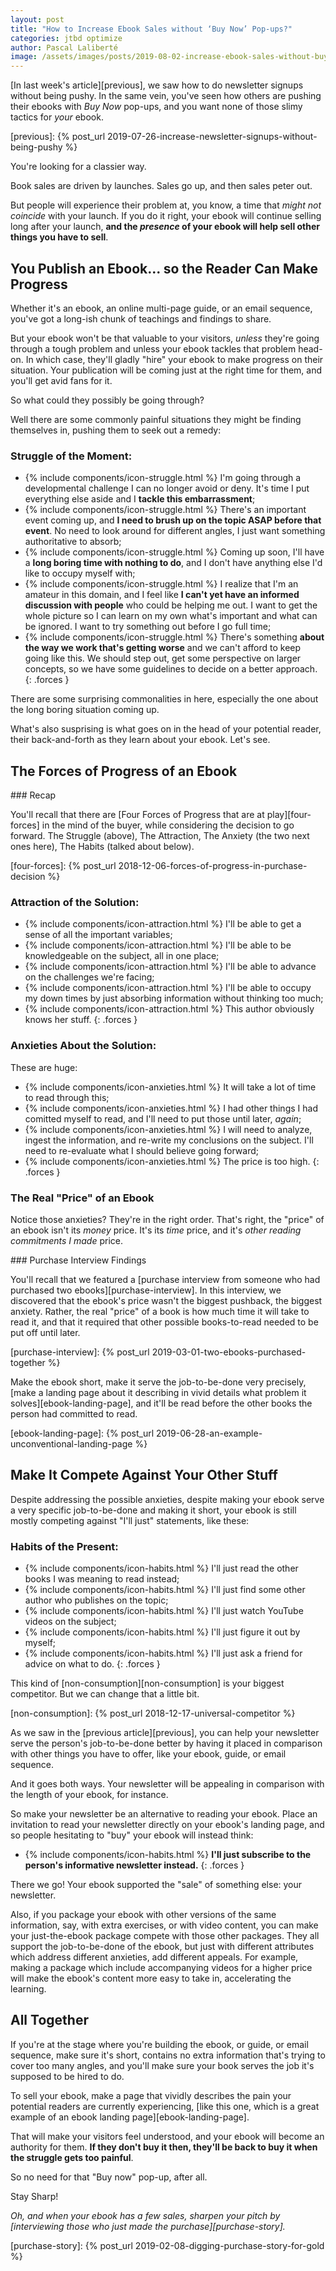 ```yaml
---
layout: post
title: "How to Increase Ebook Sales without ‘Buy Now’ Pop-ups?"
categories: jtbd optimize
author: Pascal Laliberté
image: /assets/images/posts/2019-08-02-increase-ebook-sales-without-buy-now-popups.jpg
---
```


[In last week's article][previous], we saw how to do newsletter signups without being pushy. In the same vein, you've seen how others are pushing their ebooks with _Buy Now_ pop-ups, and you want none of those slimy tactics for _your_ ebook.

[previous]: {% post_url 2019-07-26-increase-newsletter-signups-without-being-pushy %}

You're looking for a classier way.

Book sales are driven by launches. Sales go up, and then sales peter out.

But people will experience their problem at, you know, a time that _might not coincide_ with your launch. If you do it right, your ebook will continue selling long after your launch, **and the _presence_ of your ebook will help sell other things you have to sell**.

## You Publish an Ebook... so the Reader Can Make Progress

Whether it's an ebook, an online multi-page guide, or an email sequence, you've got a long-ish chunk of teachings and findings to share.

But your ebook won't be that valuable to your visitors, _unless_ they're going through a tough problem and unless your ebook tackles that problem head-on. In which case, they'll gladly "hire" your ebook to make progress on their situation. Your publication will be coming just at the right time for them, and you'll get avid fans for it.

So what could they possibly be going through?

Well there are some commonly painful situations they might be finding themselves in, pushing them to seek out a remedy:

### Struggle of the Moment:

* {% include components/icon-struggle.html %} I'm going through a developmental challenge I can no longer avoid or deny. It's time I put everything else aside and I **tackle this embarrassment**;
* {% include components/icon-struggle.html %} There's an important event coming up, and **I need to brush up on the topic ASAP before that event**. No need to look around for different angles, I just want something authoritative to absorb;
* {% include components/icon-struggle.html %} Coming up soon, I'll have a **long boring time with nothing to do**, and I don't have anything else I'd like to occupy myself with;
* {% include components/icon-struggle.html %} I realize that I'm an amateur in this domain, and I feel like **I can't yet have an informed discussion with people** who could be helping me out. I want to get the whole picture so I can learn on my own what's important and what can be ignored. I want to try something out before I go full time;
* {% include components/icon-struggle.html %} There's something **about the way we work that's getting worse** and we can't afford to keep going like this. We should step out, get some perspective on larger concepts, so we have some guidelines to decide on a better approach.
{: .forces }

There are some surprising commonalities in here, especially the one about the long boring situation coming up.

What's also susprising is what goes on in the head of your potential reader, their back-and-forth as they learn about your ebook. Let's see.

## The Forces of Progress of an Ebook

<div class="primer" markdown="1">
### Recap

You'll recall that there are [Four Forces of Progress that are at play][four-forces] in the mind of the buyer, while considering the decision to go forward. The Struggle (above), The Attraction, The Anxiety (the two next ones here), The Habits (talked about below).

[four-forces]: {% post_url 2018-12-06-forces-of-progress-in-purchase-decision %}
</div>


### Attraction of the Solution:

* {% include components/icon-attraction.html %} I'll be able to get a sense of all the important variables;
* {% include components/icon-attraction.html %} I'll be able to be knowledgeable on the subject, all in one place;
* {% include components/icon-attraction.html %} I'll be able to advance on the challenges we're facing;
* {% include components/icon-attraction.html %} I'll be able to occupy my down times by just absorbing information without thinking too much;
* {% include components/icon-attraction.html %} This author obviously knows her stuff.
{: .forces }

### Anxieties About the Solution:

These are huge:

* {% include components/icon-anxieties.html %} It will take a lot of time to read through this;
* {% include components/icon-anxieties.html %} I had other things I had comitted myself to read, and I'll need to put those until later, _again_;
* {% include components/icon-anxieties.html %} I will need to analyze, ingest the information, and re-write my conclusions on the subject. I'll need to re-evaluate what I should believe going forward;
* {% include components/icon-anxieties.html %} The price is too high.
{: .forces }

### The Real "Price" of an Ebook

Notice those anxieties? They're in the right order. That's right, the "price" of an ebook isn't its _money_ price. It's its _time_ price, and it's _other reading commitments I made_ price.

<div class="primer" markdown="1">
### Purchase Interview Findings

You'll recall that we featured a [purchase interview from someone who had purchased two ebooks][purchase-interview]. In this interview, we discovered that the ebook's price wasn't the biggest pushback, the biggest anxiety. Rather, the real "price" of a book is how much time it will take to read it, and that it required that other possible books-to-read needed to be put off until later.

[purchase-interview]: {% post_url 2019-03-01-two-ebooks-purchased-together %}
</div>

Make the ebook short, make it serve the job-to-be-done very precisely, [make a landing page about it describing in vivid details what problem it solves][ebook-landing-page], and it'll be read before the other books the person had committed to read.

[ebook-landing-page]: {% post_url 2019-06-28-an-example-unconventional-landing-page %}

## Make It Compete Against Your Other Stuff

Despite addressing the possible anxieties, despite making your ebook serve a very specific job-to-be-done and making it short, your ebook is still mostly competing against "I'll just" statements, like these:

### Habits of the Present:

* {% include components/icon-habits.html %} I'll just read the other books I was meaning to read instead;
* {% include components/icon-habits.html %} I'll just find some other author who publishes on the topic;
* {% include components/icon-habits.html %} I'll just watch YouTube videos on the subject;
* {% include components/icon-habits.html %} I'll just figure it out by myself;
* {% include components/icon-habits.html %} I'll just ask a friend for advice on what to do.
{: .forces }

This kind of [non-consumption][non-consumption] is your biggest competitor. But we can change that a little bit.

[non-consumption]: {% post_url 2018-12-17-universal-competitor %}

As we saw in the [previous article][previous], you can help your newsletter serve the person's job-to-be-done better by having it placed in comparison with other things you have to offer, like your ebook, guide, or email sequence. 

And it goes both ways. Your newsletter will be appealing in comparison with the length of your ebook, for instance.

So make your newsletter be an alternative to reading your ebook. Place an invitation to read your newsletter directly on your ebook's landing page, and so people hesitating to "buy" your ebook will instead think:

* {% include components/icon-habits.html %} **I'll just subscribe to the person's informative newsletter instead.**
{: .forces }

There we go! Your ebook supported the "sale" of something else: your newsletter.

Also, if you package your ebook with other versions of the same information, say, with extra exercises, or with video content, you can make your just-the-ebook package compete with those other packages. They all support the job-to-be-done of the ebook, but just with different attributes which address different anxieties, add different appeals. For example, making a package which include accompanying videos for a higher price will make the ebook's content more easy to take in, accelerating the learning.

## All Together

If you're at the stage where you're building the ebook, or guide, or email sequence, make sure it's short, contains no extra information that's trying to cover too many angles, and you'll make sure your book serves the job it's supposed to be hired to do.

To sell your ebook, make a page that vividly describes the pain your potential readers are currently experiencing, [like this one, which is a great example of an ebook landing page][ebook-landing-page].

That will make your visitors feel understood, and your ebook will become an authority for them. **If they don't buy it then, they'll be back to buy it when the struggle gets too painful**.

So no need for that "Buy now" pop-up, after all.

Stay Sharp!

_Oh, and when your ebook has a few sales, sharpen your pitch by [interviewing those who just made the purchase][purchase-story]._

[purchase-story]: {% post_url 2019-02-08-digging-purchase-story-for-gold %}
